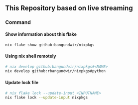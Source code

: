 ## This Repository based on live streaming  

### Command

#### Show information about this flake

```bash
nix flake show github:bangundwir/nixpkgs
```

#### Using nix shell remotely

```bash
# nix develop github:bangundwir/nixpkgs#<NAME>
nix develop github:rbangundwir/nixpkgs#python
```

#### Update lock file

```bash
# nix flake lock --update-input <INPUTNAME>
nix flake lock --update-input nixpkgs 
```
